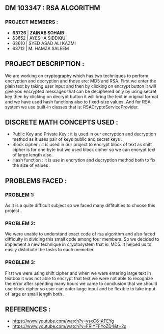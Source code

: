 ## DM 103347 : RSA ALGORITHM

### PROJECT MEMBERS :
* **63726** | **ZAINAB SOHAIB**
 * 63652   | AYESHA SIDDIQUI
 * 63610  | SYED ASAD ALI KAZMI
 * 63712  | M. HAMZA SALEEM
 
## PROJECT DESCRIPTION :
We are working on cryptography which has two techniques to perform encryption and decryption and those are: MD5 and RSA. First we  enter the plain text by taking user input and then by clicking on encrypt button it will give you encrypted messages that can be deciphered only by using secret key then by clicking on decrypt button it will bring the text in original format and we have used hash functions also to fixed-size values.
And for RSA system we use built-in classes that is: RSACryptoServiceProvider. 

## DISCRETE MATH CONCEPTS USED :
* Public Key and Private Key : it is used in our encryption and decryption method as it uses pair of keys public and secret keys .
* Block cipher : it is used in our project to encrypt block of text as shift cipher is for one byte but we used block cipher so we can encrypt text of large length also.
* Hash function : it is use in encrytion and decryption method both to fix the size of values .

## PROBLEMS FACED :

### PROBLEM 1:
As it is a quite difficult subject so we faced many diffitulties to choose this project .

### PROBLEM 2:
We were unable to understand exact code of rsa algorithm and also faced difficulty in dividing this small code among four members. So we decided to implement a new technique in cryptosystem that is: MD5. It helped us to easily distribute the tasks to each memeber.

### PROBLEM 3:
First we were using shift cipher and when we were entering large text in textbox it was not able to encrypt that text we were not able to recognize the error after spending many hours we came to conclusion that we should use block cipher so user can enter large input and be flexible to take input of large or small length both .

## REFERENCES :
- https://www.youtube.com/watch?v=ysxC6-AFEYg
- https://www.youtube.com/watch?v=FRlYFFYoZD4&t=2s


